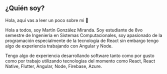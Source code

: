 ## ¿Quién soy?

Hola, aquí vas a leer un poco sobre mi 🤩

Hola a todos, soy Martín González Miranda. Soy estudiante de 8vo semestre de Ingeniería en Sistemas Computacionales, soy apasionado de la programación especialmente de la tecnología de React sin embargo tengo algo de experiencia trabajando con Angular y Node.

Tengo algo de experiencia desarrollando software tanto como por gusto como por trabajo utilizando tecnologías del momento como React, React Native, Flutter, Angular, Node, Firebase, Azure.


